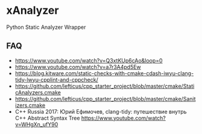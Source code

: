# xAnalyzer

Python Static Analyzer Wrapper

## FAQ

- https://www.youtube.com/watch?v=Q3xtKUp6cAo&loop=0
- https://www.youtube.com/watch?v=a7r3A4pd5Ew
- https://blog.kitware.com/static-checks-with-cmake-cdash-iwyu-clang-tidy-lwyu-cpplint-and-cppcheck/
- https://github.com/lefticus/cpp_starter_project/blob/master/cmake/StaticAnalyzers.cmake
- https://github.com/lefticus/cpp_starter_project/blob/master/cmake/Sanitizers.cmake
- C++ Russia 2017: Юрий Ефимочев, clang-tidy: путешествие внутрь C++ Abstract Syntax Tree <https://www.youtube.com/watch?v=WHgXn_ufY90>
